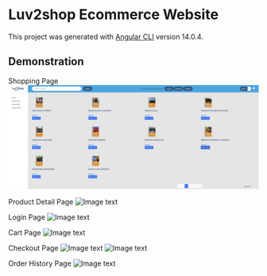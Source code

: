 # Luv2shop Ecommerce Website

This project was generated with [Angular CLI](https://github.com/angular/angular-cli) version 14.0.4.

## Demonstration
Shopping Page
![Image text](https://github.com/Diegochan7D/luv2shop-frontend/blob/master/images/shopPage.png)

Product Detail Page
![Image text]([https://github.com/Diegochan7D/luv2shop-frontend/blob/master/images/shopPage.png](https://github.com/Diegochan7D/luv2shop-frontend/blob/master/images/detailPage.png))

Login Page
![Image text]([https://github.com/Diegochan7D/luv2shop-frontend/blob/master/images/shopPage.png](https://github.com/Diegochan7D/luv2shop-frontend/blob/master/images/login.png))

Cart Page
![Image text]([https://github.com/Diegochan7D/luv2shop-frontend/blob/master/images/shopPage.png](https://github.com/Diegochan7D/luv2shop-frontend/blob/master/images/cartPage.png))

Checkout Page
![Image text]([https://github.com/Diegochan7D/luv2shop-frontend/blob/master/images/shopPage.png](https://github.com/Diegochan7D/luv2shop-frontend/blob/master/images/checkoutPage.png))
![Image text]([https://github.com/Diegochan7D/luv2shop-frontend/blob/master/images/shopPage.png](https://github.com/Diegochan7D/luv2shop-frontend/blob/master/images/checkoutPage2.png))

Order History Page
![Image text]([https://github.com/Diegochan7D/luv2shop-frontend/blob/master/images/shopPage.png](https://github.com/Diegochan7D/luv2shop-frontend/blob/master/images/orderHistory.png))


